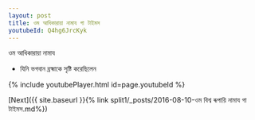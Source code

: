 ```yaml
---
layout: post
title: ওম আধিকারায়া নামায গা টাইমস
youtubeId: Q4hg6JrcKyk
---
```

 
 
 ওম আধিকারায়া নামায  
 
 -  যিনি ভগবান ব্রহ্মাকে সৃষ্টি করেছিলেন 
 
  
 
  
 
 
 
 
 
 


{% include youtubePlayer.html id=page.youtubeId %}
 
[Next]({{ site.baseurl }}{% link  split1/_posts/2016-08-10-ওম বিশ্ব ৰূপায়ি নামায গা টাইমস.md%})
 
